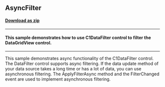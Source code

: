 ## AsyncFilter
#### [Download as zip](https://minhaskamal.github.io/DownGit/#/home?url=https://github.com/GrapeCity/ComponentOne-WinForms-Samples/tree/master/NetFramework\DataFilter\CS\AsyncFilter)
____
#### This sample demonstrates how to use C1DataFilter control to filter the DataGridView control. 
____
This sample demonstrates async functionality of the C1DataFilter control.
The DataFilter control supports async filtering.
If the data update method of your data source takes a long time or has a lot of data, you can use asynchronous filtering.
The ApplyFilterAsync method and the FilterChanged event are used to implement asynchronous filtering.
